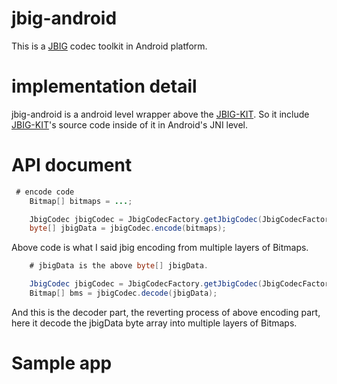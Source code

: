 # jbig-android
This is a [JBIG](https://en.wikipedia.org/wiki/JBIG) codec toolkit in Android platform.

# implementation detail

jbig-android is a android level wrapper above the [JBIG-KIT](http://www.cl.cam.ac.uk/~mgk25/jbigkit/).
So it include [JBIG-KIT](http://www.cl.cam.ac.uk/~mgk25/jbigkit/)'s source code inside of
it in Android's JNI level.

# API document

```java
 # encode code
    Bitmap[] bitmaps = ...;

    JbigCodec jbigCodec = JbigCodecFactory.getJbigCodec(JbigCodecFactory.CODEC.JNI_CODEC);
    byte[] jbigData = jbigCodec.encode(bitmaps);

```

Above code is what I said jbig encoding from multiple layers of Bitmaps.


```java
    # jbigData is the above byte[] jbigData.

    JbigCodec jbigCodec = JbigCodecFactory.getJbigCodec(JbigCodecFactory.CODEC.JNI_CODEC);
    Bitmap[] bms = jbigCodec.decode(jbigData);

```

And this is the decoder part, the reverting process of above encoding part, here it
decode the jbigData byte array into multiple layers of Bitmaps.

# Sample app



